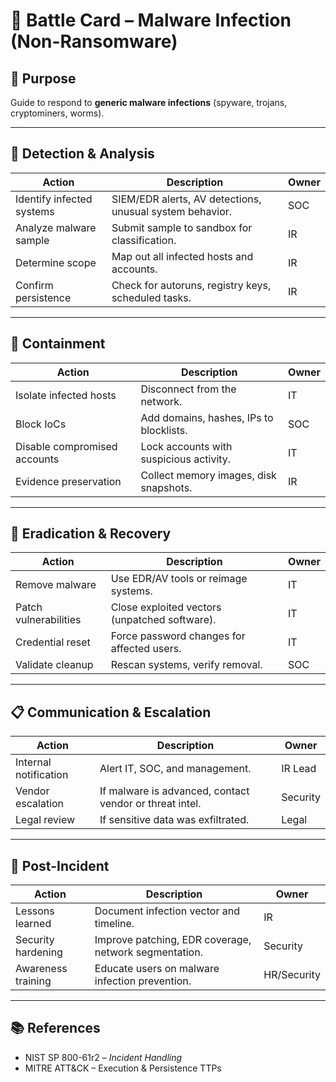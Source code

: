# 📝 Battle Card – Malware Infection (Non-Ransomware)

## 🎯 Purpose
Guide to respond to **generic malware infections** (spyware, trojans, cryptominers, worms).

---

## 🚨 Detection & Analysis
| Action | Description | Owner |
|--------|-------------|-------|
| Identify infected systems | SIEM/EDR alerts, AV detections, unusual system behavior. | SOC |
| Analyze malware sample | Submit sample to sandbox for classification. | IR |
| Determine scope | Map out all infected hosts and accounts. | IR |
| Confirm persistence | Check for autoruns, registry keys, scheduled tasks. | IR |

---

## 🛑 Containment
| Action | Description | Owner |
|--------|-------------|-------|
| Isolate infected hosts | Disconnect from the network. | IT |
| Block IoCs | Add domains, hashes, IPs to blocklists. | SOC |
| Disable compromised accounts | Lock accounts with suspicious activity. | IT |
| Evidence preservation | Collect memory images, disk snapshots. | IR |

---

## 🧹 Eradication & Recovery
| Action | Description | Owner |
|--------|-------------|-------|
| Remove malware | Use EDR/AV tools or reimage systems. | IT |
| Patch vulnerabilities | Close exploited vectors (unpatched software). | IT |
| Credential reset | Force password changes for affected users. | IT |
| Validate cleanup | Rescan systems, verify removal. | SOC |

---

## 📋 Communication & Escalation
| Action | Description | Owner |
|--------|-------------|-------|
| Internal notification | Alert IT, SOC, and management. | IR Lead |
| Vendor escalation | If malware is advanced, contact vendor or threat intel. | Security |
| Legal review | If sensitive data was exfiltrated. | Legal |

---

## 🔄 Post-Incident
| Action | Description | Owner |
|--------|-------------|-------|
| Lessons learned | Document infection vector and timeline. | IR |
| Security hardening | Improve patching, EDR coverage, network segmentation. | Security |
| Awareness training | Educate users on malware infection prevention. | HR/Security |

---

## 📚 References
- NIST SP 800-61r2 – *Incident Handling*  
- MITRE ATT&CK – Execution & Persistence TTPs  
